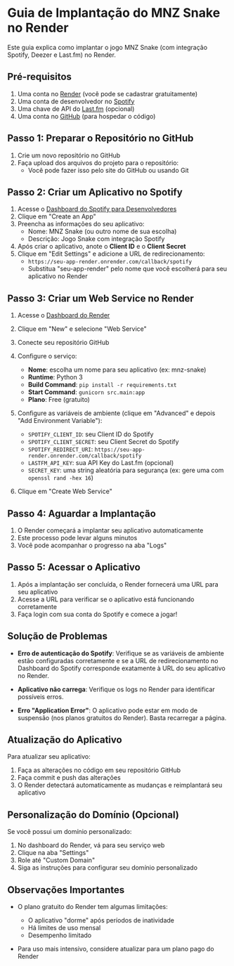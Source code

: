 # Guia de Implantação do MNZ Snake no Render

Este guia explica como implantar o jogo MNZ Snake (com integração Spotify, Deezer e Last.fm) no Render.

## Pré-requisitos

1. Uma conta no [Render](https://render.com/) (você pode se cadastrar gratuitamente)
2. Uma conta de desenvolvedor no [Spotify](https://developer.spotify.com/dashboard/)
3. Uma chave de API do [Last.fm](https://www.last.fm/api/account/create) (opcional)
4. Uma conta no [GitHub](https://github.com/) (para hospedar o código)

## Passo 1: Preparar o Repositório no GitHub

1. Crie um novo repositório no GitHub
2. Faça upload dos arquivos do projeto para o repositório:
   - Você pode fazer isso pelo site do GitHub ou usando Git

## Passo 2: Criar um Aplicativo no Spotify

1. Acesse o [Dashboard do Spotify para Desenvolvedores](https://developer.spotify.com/dashboard/)
2. Clique em "Create an App"
3. Preencha as informações do seu aplicativo:
   - Nome: MNZ Snake (ou outro nome de sua escolha)
   - Descrição: Jogo Snake com integração Spotify
4. Após criar o aplicativo, anote o **Client ID** e o **Client Secret**
5. Clique em "Edit Settings" e adicione a URL de redirecionamento:
   - `https://seu-app-render.onrender.com/callback/spotify`
   - Substitua "seu-app-render" pelo nome que você escolherá para seu aplicativo no Render

## Passo 3: Criar um Web Service no Render

1. Acesse o [Dashboard do Render](https://dashboard.render.com/)
2. Clique em "New" e selecione "Web Service"
3. Conecte seu repositório GitHub
4. Configure o serviço:
   - **Nome**: escolha um nome para seu aplicativo (ex: mnz-snake)
   - **Runtime**: Python 3
   - **Build Command**: `pip install -r requirements.txt`
   - **Start Command**: `gunicorn src.main:app`
   - **Plano**: Free (gratuito)

5. Configure as variáveis de ambiente (clique em "Advanced" e depois "Add Environment Variable"):
   - `SPOTIFY_CLIENT_ID`: seu Client ID do Spotify
   - `SPOTIFY_CLIENT_SECRET`: seu Client Secret do Spotify
   - `SPOTIFY_REDIRECT_URI`: `https://seu-app-render.onrender.com/callback/spotify`
   - `LASTFM_API_KEY`: sua API Key do Last.fm (opcional)
   - `SECRET_KEY`: uma string aleatória para segurança (ex: gere uma com `openssl rand -hex 16`)

6. Clique em "Create Web Service"

## Passo 4: Aguardar a Implantação

1. O Render começará a implantar seu aplicativo automaticamente
2. Este processo pode levar alguns minutos
3. Você pode acompanhar o progresso na aba "Logs"

## Passo 5: Acessar o Aplicativo

1. Após a implantação ser concluída, o Render fornecerá uma URL para seu aplicativo
2. Acesse a URL para verificar se o aplicativo está funcionando corretamente
3. Faça login com sua conta do Spotify e comece a jogar!

## Solução de Problemas

- **Erro de autenticação do Spotify**: Verifique se as variáveis de ambiente estão configuradas corretamente e se a URL de redirecionamento no Dashboard do Spotify corresponde exatamente à URL do seu aplicativo no Render.

- **Aplicativo não carrega**: Verifique os logs no Render para identificar possíveis erros.

- **Erro "Application Error"**: O aplicativo pode estar em modo de suspensão (nos planos gratuitos do Render). Basta recarregar a página.

## Atualização do Aplicativo

Para atualizar seu aplicativo:

1. Faça as alterações no código em seu repositório GitHub
2. Faça commit e push das alterações
3. O Render detectará automaticamente as mudanças e reimplantará seu aplicativo

## Personalização do Domínio (Opcional)

Se você possui um domínio personalizado:

1. No dashboard do Render, vá para seu serviço web
2. Clique na aba "Settings"
3. Role até "Custom Domain"
4. Siga as instruções para configurar seu domínio personalizado

## Observações Importantes

- O plano gratuito do Render tem algumas limitações:
  - O aplicativo "dorme" após períodos de inatividade
  - Há limites de uso mensal
  - Desempenho limitado

- Para uso mais intensivo, considere atualizar para um plano pago do Render
